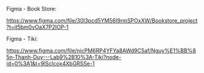 Figma - Book Store:

https://www.figma.com/file/30l3pcd5YM56I9rmSPOxXW/Bookstore_project?t=it5bm0vOaX7P2IOP-1

Figma - Tiki:

https://www.figma.com/file/nicPM6RP4YFYa8AWd9C5af/Nguy%E1%BB%85n-Thanh-Duy---Lab9%2B10%3A-Tiki?node-id=0%3A1&t=9lScIcox4XbGRSSe-1


